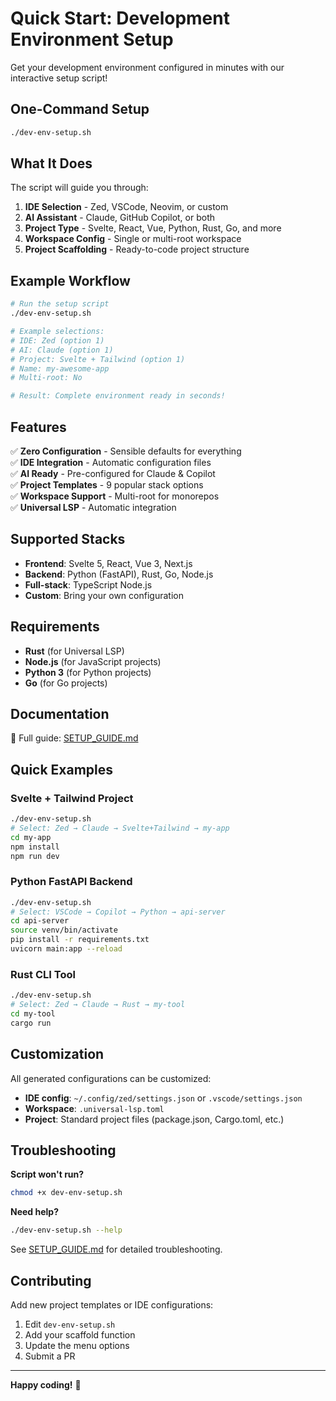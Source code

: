 # Quick Start: Development Environment Setup

Get your development environment configured in minutes with our interactive setup script!

## One-Command Setup

```bash
./dev-env-setup.sh
```

## What It Does

The script will guide you through:

1. **IDE Selection** - Zed, VSCode, Neovim, or custom
2. **AI Assistant** - Claude, GitHub Copilot, or both
3. **Project Type** - Svelte, React, Vue, Python, Rust, Go, and more
4. **Workspace Config** - Single or multi-root workspace
5. **Project Scaffolding** - Ready-to-code project structure

## Example Workflow

```bash
# Run the setup script
./dev-env-setup.sh

# Example selections:
# IDE: Zed (option 1)
# AI: Claude (option 1)  
# Project: Svelte + Tailwind (option 1)
# Name: my-awesome-app
# Multi-root: No

# Result: Complete environment ready in seconds!
```

## Features

✅ **Zero Configuration** - Sensible defaults for everything  
✅ **IDE Integration** - Automatic configuration files  
✅ **AI Ready** - Pre-configured for Claude & Copilot  
✅ **Project Templates** - 9 popular stack options  
✅ **Workspace Support** - Multi-root for monorepos  
✅ **Universal LSP** - Automatic integration  

## Supported Stacks

- **Frontend**: Svelte 5, React, Vue 3, Next.js
- **Backend**: Python (FastAPI), Rust, Go, Node.js
- **Full-stack**: TypeScript Node.js
- **Custom**: Bring your own configuration

## Requirements

- **Rust** (for Universal LSP)
- **Node.js** (for JavaScript projects)
- **Python 3** (for Python projects)
- **Go** (for Go projects)

## Documentation

📖 Full guide: [SETUP_GUIDE.md](SETUP_GUIDE.md)

## Quick Examples

### Svelte + Tailwind Project

```bash
./dev-env-setup.sh
# Select: Zed → Claude → Svelte+Tailwind → my-app
cd my-app
npm install
npm run dev
```

### Python FastAPI Backend

```bash
./dev-env-setup.sh
# Select: VSCode → Copilot → Python → api-server
cd api-server
source venv/bin/activate
pip install -r requirements.txt
uvicorn main:app --reload
```

### Rust CLI Tool

```bash
./dev-env-setup.sh
# Select: Zed → Claude → Rust → my-tool
cd my-tool
cargo run
```

## Customization

All generated configurations can be customized:

- **IDE config**: `~/.config/zed/settings.json` or `.vscode/settings.json`
- **Workspace**: `.universal-lsp.toml`
- **Project**: Standard project files (package.json, Cargo.toml, etc.)

## Troubleshooting

**Script won't run?**
```bash
chmod +x dev-env-setup.sh
```

**Need help?**
```bash
./dev-env-setup.sh --help
```

See [SETUP_GUIDE.md](SETUP_GUIDE.md) for detailed troubleshooting.

## Contributing

Add new project templates or IDE configurations:

1. Edit `dev-env-setup.sh`
2. Add your scaffold function
3. Update the menu options
4. Submit a PR

---

**Happy coding!** 🚀
